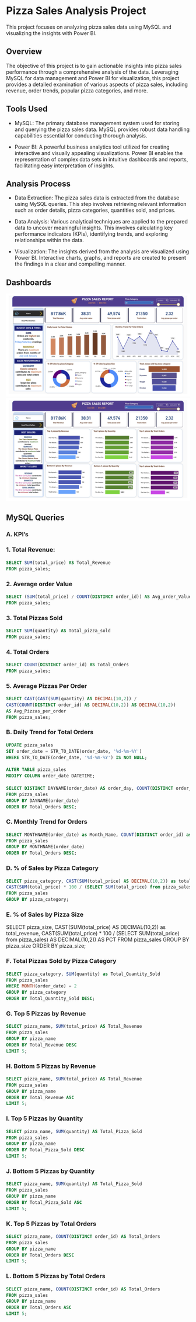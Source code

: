 # Pizza Sales Analysis Project
 This project focuses on analyzing pizza sales data using MySQL and visualizing the insights with Power BI.
## Overview
 The objective of this project is to gain actionable insights into pizza sales performance through a comprehensive analysis of the data. Leveraging MySQL for data management and Power BI for visualization, this project provides a detailed examination of various aspects of pizza sales, including revenue, order trends, popular pizza categories, and more.

## Tools Used
- MySQL: The primary database management system used for storing and querying the pizza sales data. MySQL provides robust data handling capabilities essential for conducting thorough analysis.

- Power BI: A powerful business analytics tool utilized for creating interactive and visually appealing visualizations. Power BI enables the representation of complex data sets in intuitive dashboards and reports, facilitating easy interpretation of insights.

## Analysis Process
- Data Extraction: The pizza sales data is extracted from the database using MySQL queries. This step involves retrieving relevant information such as order details, pizza categories, quantities sold, and prices.

- Data Analysis: Various analytical techniques are applied to the prepared data to uncover meaningful insights. This involves calculating key performance indicators (KPIs), identifying trends, and exploring relationships within the data.

- Visualization: The insights derived from the analysis are visualized using Power BI. Interactive charts, graphs, and reports are created to present the findings in a clear and compelling manner.

## Dashboards
![alt text](<Pizza sales.jpg>)
![alt text](<Pizza sales-1.jpg>)

## MySQL Queries
### A. KPI’s
### 1. Total Revenue:
```sql
SELECT SUM(total_price) AS Total_Revenue
FROM pizza_sales;
```
### 2. Average order Value
```sql
SELECT (SUM(total_price) / COUNT(DISTINCT order_id)) AS Avg_order_Value
FROM pizza_sales;
```
### 3. Total Pizzas Sold
```sql
SELECT SUM(quantity) AS Total_pizza_sold
FROM pizza_sales;
```
### 4. Total Orders
```sql
SELECT COUNT(DISTINCT order_id) AS Total_Orders
FROM pizza_sales;
```
### 5. Average Pizzas Per Order
```sql
SELECT CAST(CAST(SUM(quantity) AS DECIMAL(10,2)) / 
CAST(COUNT(DISTINCT order_id) AS DECIMAL(10,2)) AS DECIMAL(10,2))
AS Avg_Pizzas_per_order
FROM pizza_sales;
```
### B. Daily Trend for Total Orders
```sql
UPDATE pizza_sales
SET order_date = STR_TO_DATE(order_date, '%d-%m-%Y')
WHERE STR_TO_DATE(order_date, '%d-%m-%Y') IS NOT NULL;

ALTER TABLE pizza_sales
MODIFY COLUMN order_date DATETIME;

SELECT DISTINCT DAYNAME(order_date) AS order_day, COUNT(DISTINCT order_id) AS total_orders 
FROM pizza_sales
GROUP BY DAYNAME(order_date)
ORDER BY Total_Orders DESC; 
```
### C. Monthly Trend for Orders
```sql
SELECT MONTHNAME(order_date) as Month_Name, COUNT(DISTINCT order_id) as Total_Orders
FROM pizza_sales
GROUP BY MONTHNAME(order_date)
ORDER BY Total_Orders DESC;
```
### D. % of Sales by Pizza Category
```sql
SELECT pizza_category, CAST(SUM(total_price) AS DECIMAL(10,2)) as total_revenue,
CAST(SUM(total_price) * 100 / (SELECT SUM(total_price) from pizza_sales) AS DECIMAL(10,2)) AS PCT
FROM pizza_sales
GROUP BY pizza_category;
```
### E. % of Sales by Pizza Size
SELECT pizza_size, CAST(SUM(total_price) AS DECIMAL(10,2)) as total_revenue,
CAST(SUM(total_price) * 100 / (SELECT SUM(total_price) from pizza_sales) AS DECIMAL(10,2)) AS PCT
FROM pizza_sales
GROUP BY pizza_size
ORDER BY pizza_size;

### F. Total Pizzas Sold by Pizza Category
```sql
SELECT pizza_category, SUM(quantity) as Total_Quantity_Sold
FROM pizza_sales
WHERE MONTH(order_date) = 2
GROUP BY pizza_category
ORDER BY Total_Quantity_Sold DESC;
```
### G. Top 5 Pizzas by Revenue
```sql
SELECT pizza_name, SUM(total_price) AS Total_Revenue
FROM pizza_sales
GROUP BY pizza_name
ORDER BY Total_Revenue DESC
LIMIT 5;
```
### H. Bottom 5 Pizzas by Revenue
```sql
SELECT pizza_name, SUM(total_price) AS Total_Revenue
FROM pizza_sales
GROUP BY pizza_name
ORDER BY Total_Revenue ASC
LIMIT 5;
```
### I. Top 5 Pizzas by Quantity
```sql
SELECT pizza_name, SUM(quantity) AS Total_Pizza_Sold
FROM pizza_sales
GROUP BY pizza_name
ORDER BY Total_Pizza_Sold DESC
LIMIT 5;
```
### J. Bottom 5 Pizzas by Quantity
```sql
SELECT pizza_name, SUM(quantity) AS Total_Pizza_Sold
FROM pizza_sales
GROUP BY pizza_name
ORDER BY Total_Pizza_Sold ASC
LIMIT 5;
```
### K. Top 5 Pizzas by Total Orders
```sql
SELECT pizza_name, COUNT(DISTINCT order_id) AS Total_Orders
FROM pizza_sales
GROUP BY pizza_name
ORDER BY Total_Orders DESC
LIMIT 5;
```
### L. Bottom 5 Pizzas by Total Orders
```sql
SELECT pizza_name, COUNT(DISTINCT order_id) AS Total_Orders
FROM pizza_sales
GROUP BY pizza_name
ORDER BY Total_Orders ASC
LIMIT 5;
```
